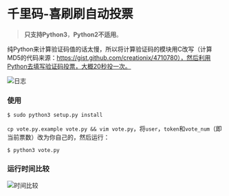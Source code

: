 千里码-喜刷刷自动投票
======

> **只支持Python3**，**Python2不适用**。

纯Python来计算验证码值的话太慢，所以将计算验证码的模块用C改写（计算MD5的代码来源：https://gist.github.com/creationix/4710780），然后利用Python去填写验证码投票，大概20秒投一次。

![日志](!%5Balt%20tag%5D%28https://raw.githubusercontent.com/zlc1994/xishuashuavote/master/doc/screeshot.png)

### 使用

```
$ sudo python3 setup.py install
```

`cp vote.py.example vote.py && vim vote.py`，将`user`，`token`和`vote_num`（即当前票数）改为你自己的，然后运行：

```
$ python3 vote.py
```

### 运行时间比较


![时间比较](!%5Balt%20tag%5D%28https://raw.githubusercontent.com/zlc1994/xishuashuavote/master/doc/screeshot2.png)
